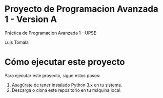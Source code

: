  # Proyecto de Programacion Avanzada 1 - Version A


Práctica de Programacion Avanzada 1 - UPSE


Luis Tomala


# Cómo ejecutar este proyecto

Para ejecutar este proyecto, sigue estos pasos:
1. Asegúrate de tener instalado Python 3.x en tu sistema.
2. Descarga o clona este repositorio en tu máquina local.

